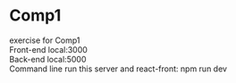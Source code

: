 # Comp1
exercise for Comp1
<br>
Front-end local:3000
<br>
Back-end local:5000
<br>
Command line run this server and react-front: npm run dev
